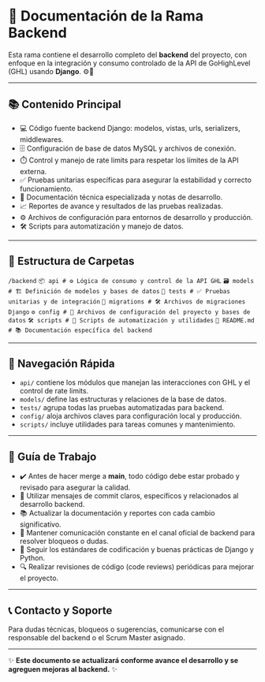 # 🚀 Documentación de la Rama Backend

Esta rama contiene el desarrollo completo del **backend** del proyecto, con enfoque en la integración y consumo controlado de la API de GoHighLevel (GHL) usando **Django**. ⚙️🐍

---

## 📚 Contenido Principal

- 💻 Código fuente backend Django: modelos, vistas, urls, serializers, middlewares.  
- 🗄️ Configuración de base de datos MySQL y archivos de conexión.  
- ⏱️ Control y manejo de rate limits para respetar los límites de la API externa.  
- ✅ Pruebas unitarias específicas para asegurar la estabilidad y correcto funcionamiento.  
- 📝 Documentación técnica especializada y notas de desarrollo.  
- 📈 Reportes de avance y resultados de las pruebas realizadas.  
- ⚙️ Archivos de configuración para entornos de desarrollo y producción.  
- 🛠️ Scripts para automatización y manejo de datos.  

---

## 📂 Estructura de Carpetas

```/backend```
```📦 api # ⚙️ Lógica de consumo y control de la API GHL```
```🗃️ models # 🏗️ Definición de modelos y bases de datos```
```🧪 tests # ✅ Pruebas unitarias y de integración```
```📜 migrations # 🛠️ Archivos de migraciones Django```
```⚙️ config # 🔧 Archivos de configuración del proyecto y bases de datos```
```🛠️ scripts # 🔄 Scripts de automatización y utilidades```
```📄 README.md # 📚 Documentación específica del backend```


---

## 🧭 Navegación Rápida

- `api/` contiene los módulos que manejan las interacciones con GHL y el control de rate limits.  
- `models/` define las estructuras y relaciones de la base de datos.  
- `tests/` agrupa todas las pruebas automatizadas para backend.  
- `config/` aloja archivos claves para configuración local y producción.  
- `scripts/` incluye utilidades para tareas comunes y mantenimiento.  

---

## 🔧 Guía de Trabajo

- ✔️ Antes de hacer merge a **main**, todo código debe estar probado y revisado para asegurar la calidad.  
- 📝 Utilizar mensajes de commit claros, específicos y relacionados al desarrollo backend.  
- 📚 Actualizar la documentación y reportes con cada cambio significativo.  
- 💬 Mantener comunicación constante en el canal oficial de backend para resolver bloqueos o dudas.  
- 🐍 Seguir los estándares de codificación y buenas prácticas de Django y Python.  
- 🔍 Realizar revisiones de código (code reviews) periódicas para mejorar el proyecto.  

---

## 📞 Contacto y Soporte

Para dudas técnicas, bloqueos o sugerencias, comunicarse con el responsable del backend o el Scrum Master asignado.

---

✨ **Este documento se actualizará conforme avance el desarrollo y se agreguen mejoras al backend.** ✨

